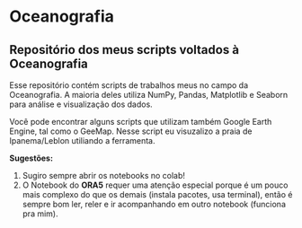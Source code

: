 # Oceanografia
## Repositório dos meus scripts voltados à Oceanografia

Esse repositório contém scripts de trabalhos meus no campo da Oceanografia. A maioria deles utiliza NumPy, Pandas, Matplotlib e Seaborn para análise e visualização dos dados.

Você pode encontrar alguns scripts que utilizam também Google Earth Engine, tal como o GeeMap. Nesse script eu visuzalizo a praia de Ipanema/Leblon utiliando a ferramenta.

**Sugestões:** 

1. Sugiro sempre abrir os notebooks no colab!
2. O Notebook do **ORA5** requer uma atenção especial porque é um pouco mais complexo do que os demais (instala pacotes, usa terminal), então é sempre bom ler, reler e ir acompanhando em outro notebook (funciona pra mim). 
